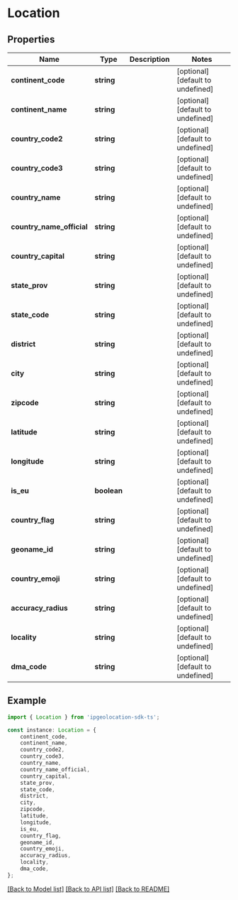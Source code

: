 # Location


## Properties

Name | Type | Description | Notes
------------ | ------------- | ------------- | -------------
**continent_code** | **string** |  | [optional] [default to undefined]
**continent_name** | **string** |  | [optional] [default to undefined]
**country_code2** | **string** |  | [optional] [default to undefined]
**country_code3** | **string** |  | [optional] [default to undefined]
**country_name** | **string** |  | [optional] [default to undefined]
**country_name_official** | **string** |  | [optional] [default to undefined]
**country_capital** | **string** |  | [optional] [default to undefined]
**state_prov** | **string** |  | [optional] [default to undefined]
**state_code** | **string** |  | [optional] [default to undefined]
**district** | **string** |  | [optional] [default to undefined]
**city** | **string** |  | [optional] [default to undefined]
**zipcode** | **string** |  | [optional] [default to undefined]
**latitude** | **string** |  | [optional] [default to undefined]
**longitude** | **string** |  | [optional] [default to undefined]
**is_eu** | **boolean** |  | [optional] [default to undefined]
**country_flag** | **string** |  | [optional] [default to undefined]
**geoname_id** | **string** |  | [optional] [default to undefined]
**country_emoji** | **string** |  | [optional] [default to undefined]
**accuracy_radius** | **string** |  | [optional] [default to undefined]
**locality** | **string** |  | [optional] [default to undefined]
**dma_code** | **string** |  | [optional] [default to undefined]

## Example

```typescript
import { Location } from 'ipgeolocation-sdk-ts';

const instance: Location = {
    continent_code,
    continent_name,
    country_code2,
    country_code3,
    country_name,
    country_name_official,
    country_capital,
    state_prov,
    state_code,
    district,
    city,
    zipcode,
    latitude,
    longitude,
    is_eu,
    country_flag,
    geoname_id,
    country_emoji,
    accuracy_radius,
    locality,
    dma_code,
};
```

[[Back to Model list]](../README.md#documentation-for-models) [[Back to API list]](../README.md#documentation-for-api-endpoints) [[Back to README]](../README.md)
